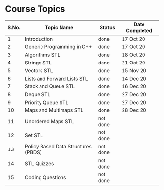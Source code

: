 # Course Topics

S.No. | Topic Name| Status | Date Completed |
------|-----------|--------|------|
1 | Introduction | done | 17 Oct 20 |
2 | Generic Programming in C++ | done | 17 Oct 20 |
3 | Algorithms STL | done | 18 Oct 20 |
4 | Strings STL | done | 21 Oct 20 |
5 | Vectors STL | done | 15 Nov 20 |
6 | Lists and Forward Lists STL | done | 14 Dec 20 |
7 | Stack and Queue STL | done | 16 Dec 20 |
8 | Deque STL | done | 27 Dec 20 |
9 | Priority Queue STL | done | 27 Dec 20 |
10 | Maps and Multimaps STL | done | 28 Dec 20 |
11 | Unordered Maps STL | not done | |
12 | Set STL | not done | |
13 | Policy Based Data Structures (PBDS) | not done | |
14 | STL Quizzes | not done | |
15 | Coding Questions | not done | |

